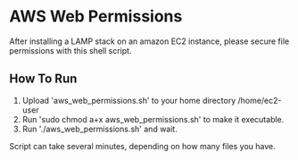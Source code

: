 # AWS Web Permissions
After installing a LAMP stack on an amazon EC2 instance, please secure file permissions with this shell script.

## How To Run

1.  Upload 'aws_web_permissions.sh' to your home directory /home/ec2-user
2.  Run 'sudo chmod a+x aws_web_permissions.sh' to make it executable.
3.  Run './aws_web_permissions.sh' and wait.

Script can take several minutes, depending on how many files you have.
